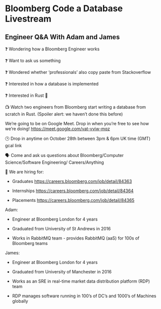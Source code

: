 # Bloomberg Code a Database Livestream
## Engineer Q&A With Adam and James

❓ Wondering how a Bloomberg Engineer works

❓ Want to ask us something

❓ Wondered whether ‘professionals’ also copy paste from Stackoverflow

❓ Interested in how a database is implemented

❓ Interested in Rust 🦀

📺 Watch two engineers from Bloomberg start writing a database from scratch in Rust.
(Spoiler alert: we haven’t done this before)

We’re going to be on Google Meet. Drop in when you’re free to see how we’re doing!
https://meet.google.com/vat-vviw-mqz

🕒 Drop in anytime on October 28th between 3pm & 6pm UK time (GMT) gcal link

🗣 Come and ask us questions about Bloomberg/Computer Science/Software Engineering/ Careers/Anything

📜 We are hiring for:

 - Graduates https://careers.bloomberg.com/job/detail/84363

 - Internships https://careers.bloomberg.com/job/detail/84364

 - Placements https://careers.bloomberg.com/job/detail/84365


Adam: 
 - Engineer at Bloomberg London for 4 years

 - Graduated from University of St Andrews in 2016

 - Works in RabbitMQ team - provides RabbitMQ (aaS) for 100s of Bloomberg teams


James: 

 - Engineer at Bloomberg London for 4 years

 - Graduated from University of Manchester in 2016

 - Works as an SRE in real-time market data distribution platform (RDP) team

 - RDP manages software running in 100’s of DC’s and 1000’s of Machines globally

